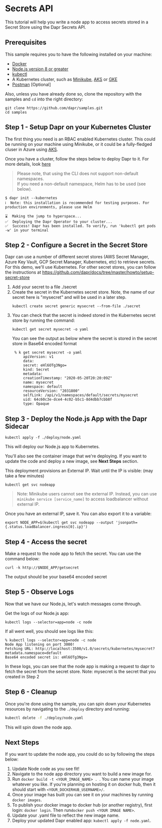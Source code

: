 # Secrets API

This tutorial will help you write a node app to access secrets stored in a Secret Store using the Dapr Secrets API.



## Prerequisites
This sample requires you to have the following installed on your machine:
- [Docker](https://docs.docker.com/)
- [Node.js version 8 or greater](https://nodejs.org/en/)
- [kubectl](https://kubernetes.io/docs/tasks/tools/install-kubectl/)
- A Kubernetes cluster, such as [Minikube](https://github.com/dapr/docs/blob/master/getting-started/environment-setup.md#setup-cluster), [AKS](https://github.com/dapr/docs/blob/master/getting-started/environment-setup.md#setup-cluster) or [GKE](https://cloud.google.com/kubernetes-engine/)
- [Postman](https://www.getpostman.com/) [Optional]

Also, unless you have already done so, clone the repository with the samples and ````cd```` into the right directory:
```
git clone https://github.com/dapr/samples.git
cd samples
```
  
## Step 1 - Setup Dapr on your Kubernetes Cluster

The first thing you need is an RBAC enabled Kubernetes cluster. This could be running on your machine using Minikube, or it could be a fully-fledged cluser in Azure using [AKS](https://azure.microsoft.com/en-us/services/kubernetes-service/). 

Once you have a cluster, follow the steps below to deploy Dapr to it. For more details, look [here](https://github.com/dapr/docs/blob/master/getting-started/environment-setup.md#installing-dapr-on-a-kubernetes-cluster)

> Please note, that using the CLI does not support non-default namespaces.  
> If you need a non-default namespace, Helm has to be used (see below).

```
$ dapr init --kubernetes
ℹ️  Note: this installation is recommended for testing purposes. For production environments, please use Helm

⌛  Making the jump to hyperspace...
✅  Deploying the Dapr Operator to your cluster...
✅  Success! Dapr has been installed. To verify, run 'kubectl get pods -w' in your terminal
```

## Step 2 - Configure a Secret in the Secret Store

Dapr can use a number of different secret stores (AWS Secret Manager, Azure Key Vault, GCP Secret Manager, Kubernetes, etc) to retrieve secrets. For this demo, we'll use Kubernetes. For other secret stores, you can follow the instructions at https://github.com/dapr/docs/tree/master/howto/setup-secret-store

1. Add your secret to a file ./secret
2. Create the secret in the Kubernetes secret store. Note, the name of our secret here is "mysecret" and will be used in a later step.
    ```
    kubectl create secret generic mysecret --from-file ./secret
    ```
3. You can check that the secret is indeed stored in the Kubernetes secret store by running the command:
    ```
    kubectl get secret mysecret -o yaml
    ```
   You can see the output as below where the secret is stored in the secret store in Base64 encoded format
   ```
    % k get secret mysecret -o yaml
        apiVersion: v1
        data:
        secret: eHl6OTg3Ngo=
        kind: Secret
        metadata:
        creationTimestamp: "2020-05-20T20:20:09Z"
        name: mysecret
        namespace: default
        resourceVersion: "2031800"
        selfLink: /api/v1/namespaces/default/secrets/mysecret
        uid: 64c60c3e-dce4-4c02-b5c1-8d4dbb7cbb8f
        type: Opaque
    ```


## Step 3 - Deploy the Node.js App with the Dapr Sidecar

```
kubectl apply -f ./deploy/node.yaml
```

This will deploy our Node.js app to Kubernetes.

You'll also see the container image that we're deploying. If you want to update the code and deploy a new image, see **Next Steps** section. 

This deployment provisions an External IP.
Wait until the IP is visible: (may take a few minutes)

```
kubectl get svc nodeapp
```

> Note: Minikube users cannot see the external IP. Instead, you can use `minikube service [service_name]` to access loadbalancer without external IP.

Once you have an external IP, save it.
You can also export it to a variable:

```
export NODE_APP=$(kubectl get svc nodeapp --output 'jsonpath={.status.loadBalancer.ingress[0].ip}')
```

## Step 4 - Access the secret
Make a request to the node app to fetch the secret. You can use the command below:
```
curl -k http://$NODE_APP/getsecret 
```
The output should be your base64 encoded secret

## Step 5 - Observe Logs

Now that we have our Node.js, let's watch messages come through.

Get the logs of our Node.js app:

```
kubectl logs --selector=app=node -c node
```

If all went well, you should see logs like this:

```
% kubectl logs --selector=app=node -c node
Node App listening on port 3000!
Fetching URL: http://localhost:3500/v1.0/secrets/kubernetes/mysecret?metadata.namespace=default
Base64 encoded secret is: eHl6OTg3Ngo=
```

In these logs, you can see that the node app is making a request to dapr to fetch the secret from the secret store. Note: mysecret is the secret that you created in Step 2

## Step 6 - Cleanup

Once you're done using the sample, you can spin down your Kubernetes resources by navigating to the `./deploy` directory and running:

```bash
kubectl delete -f ./deploy/node.yaml
```

This will spin down the node app.

## Next Steps

If you want to update the node app, you could do so by following the steps below:

1. Update Node code as you see fit!
2. Navigate to the node app directory you want to build a new image for.
3. Run `docker build -t <YOUR_IMAGE_NAME> . `. You can name your image whatever you like. If you're planning on hosting it on docker hub, then it should start with `<YOUR_DOCKERHUB_USERNAME>/`.
4. Once your image has built you can see it on your machines by running `docker images`.
5. To publish your docker image to docker hub (or another registry), first login: `docker login`. Then run`docker push <YOUR IMAGE NAME>`.
6. Update your .yaml file to reflect the new image name.
7. Deploy your updated Dapr enabled app: `kubectl apply -f node.yaml`.
